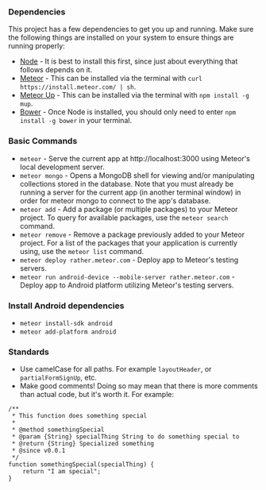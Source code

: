 ### Dependencies

This project has a few dependencies to get you up and running. Make sure the following things are installed on your system to ensure things are running properly:

- [Node](https://nodejs.org/) - It is best to install this first, since just about everything that follows depends on it.
- [Meteor](http://meteor.com/) - This can be installed via the terminal with `curl https://install.meteor.com/ | sh`.
- [Meteor Up](https://github.com/arunoda/meteor-up/) - This can be installed via the terminal with `npm install -g mup`.
- [Bower](http://bower.io/) - Once Node is installed, you should only need to enter `npm install -g bower` in your terminal.

### Basic Commands
- `meteor` - Serve the current app at http://localhost:3000 using Meteor's local development server.
- `meteor mongo` - Opens a MongoDB shell for viewing and/or manipulating collections stored in the database. Note that you must already be running a server for the current app (in another terminal window) in order for meteor mongo to connect to the app's database.
- `meteor add` - Add a package (or multiple packages) to your Meteor project. To query for available packages, use the `meteor search` command.
- `meteor remove` - Remove a package previously added to your Meteor project. For a list of the packages that your application is currently using, use the `meteor list` command.
- `meteor deploy rather.meteor.com` - Deploy app to Meteor's testing servers.
- `meteor run android-device --mobile-server rather.meteor.com` - Deploy app to Android platform utilizing Meteor's testing servers.

### Install Android dependencies
- `meteor install-sdk android`
- `meteor add-platform android`

### Standards

- Use camelCase for all paths. For example `layoutHeader`, or `partialFormSignUp`, etc.
- Make good comments! Doing so may mean that there is more comments than actual code, but it's worth it. For example:

```
/**
 * This function does something special
 *
 * @method somethingSpecial
 * @param {String} specialThing String to do something special to
 * @return {String} Specialized something
 * @since v0.0.1
 */
function somethingSpecial(specialThing) {
	return "I am special";
}
```
